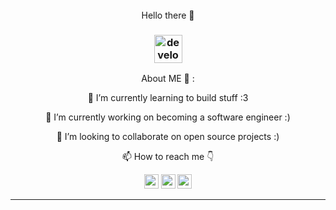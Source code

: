 <div align="center">
</br> Hello there 👋


###  <img src="/images/Developer.gif" alt="developer gif"  height="45px">
<div align="center"> About ME 💬 :
<p align="center">🌱 I’m currently learning to build stuff :3
<br>
<p align="center"> 🔭 I’m currently working on becoming a software engineer :)
<br>
<p align="center"> 👯 I’m looking to collaborate on open source projects :)
 <br>
 
  📫 How to reach me 👇
</p>
<p align="center"> <a href="https://www.linkedin.com/in/suwaibat-suleiman-502322246/"><img src="https://img.shields.io/badge/linkedin-%230077B5.svg?&style=for-the-badge&logo=linkedin&logoColor=white" height=23></a> <a href="suleimansuwaibat@gmail.com"><img src="https://img.shields.io/badge/Gmail-D14836?style=for-the-badge&logo=gmail&logoColor=white" height=23<></a> <a href="https://github.com/Susu-spec/"><img src="https://img.shields.io/badge/GitHub-100000?style=for-the-badge&logo=github&logoColor=white" height=23></a> </p>
<hr>
<!--
**Susu-spec/Susu-spec** is a ✨ _special_ ✨ repository because its `README.md` (this file) appears on your GitHub profile.


